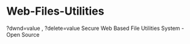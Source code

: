 # Web-Files-Utilities
?dwnd=value , ?delete=value Secure Web Based File Utilities System - Open Source
